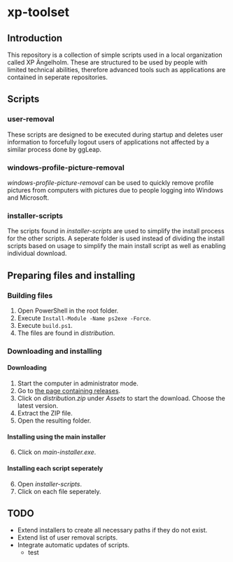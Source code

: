 # xp-toolset

## Introduction

This repository is a collection of simple scripts used in a local organization called XP Ängelholm. These are structured to be used by people with limited technical abilities, therefore advanced tools such as applications are contained in seperate repositories.

## Scripts

### user-removal

These scripts are designed to be executed during startup and deletes user information to forcefully logout users of applications not affected by a similar process done by ggLeap.

### windows-profile-picture-removal

_windows-profile-picture-removal_ can be used to quickly remove profile pictures from computers with pictures due to people logging into Windows and Microsoft.

### installer-scripts

The scripts found in _installer-scripts_ are used to simplify the install process for the other scripts. A seperate folder is used instead of dividing the install scripts based on usage to simplify the main install script as well as enabling individual download.

## Preparing files and installing

### Building files

1. Open PowerShell in the root folder.
2. Execute `Install-Module -Name ps2exe -Force`.
3. Execute `build.ps1`.
4. The files are found in _distribution_.

### Downloading and installing

#### Downloading

1. Start the computer in administrator mode.
2. Go to [the page containing releases](https://github.com/EliasNimlandLind/xp-toolset/releases/).
3. Click on _distribution.zip_ under _Assets_ to start the download. Choose the latest version.
4. Extract the ZIP file.
5. Open the resulting folder.

#### Installing using the main installer

6. Click on _main-installer.exe_.

#### Installing each script seperately

6. Open _installer-scripts_.
7. Click on each file seperately.

## TODO

- Extend installers to create all necessary paths if they do not exist.
- Extend list of user removal scripts.
- Integrate automatic updates of scripts.
  - test
